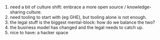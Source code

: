 <ol>
  <li>need a bit of culture shift: embrace a more open source / knowledge-sharing culture.</li>
  <li>need tooling to start with (eg GHE), but tooling alone is not enough.</li>
  <li>the legal stuff is the biggest mental-block: how do we balance the two?</li>
  <li>the business model has changed and the legal needs to catch up.</li>
  <li>nice to have: a hacker space</li>
</ol>
